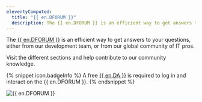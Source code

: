 ```yaml
---
eleventyComputed:
  title: "{{ en.DFORUM }}"
  description: The {{ en.DFORUM }} is an efficient way to get answers to your questions, either from our development team or from our global community of IT pros.
---
```

The [{{ en.DFORUM }}](https://forum.devolutions.net/) is an efficient way to get answers to your questions, either from our development team, or from our global community of IT pros.

Visit the different sections and help contribute to our community knowledge.

{% snippet icon.badgeInfo %}
A free [{{ en.DA }}](/cloud/devolutions-account/) is required to log in and interact on the {{ en.DFORUM }}.
{% endsnippet %}

![{{ en.DFORUM }}](https://cdnweb.devolutions.net/docs/docs_en_cloud_Cloud2002.png)

